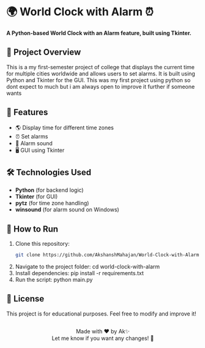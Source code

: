 # 🌍 World Clock with Alarm ⏰  

**A Python-based World Clock with an Alarm feature, built using Tkinter.**  

## 📌 Project Overview  
This is a my first-semester project of college that displays the current time for multiple cities worldwide and allows users to set alarms. It is built using Python and Tkinter for the GUI. 
This was my first project using python so dont expect to much but i am always open to improve it further if someone wants

## 🔧 Features  
- 🌎 Display time for different time zones  
- ⏰ Set alarms  
- 🎵 Alarm sound  
- 🖥️ GUI using Tkinter  

## 🛠️ Technologies Used  
- **Python** (for backend logic)  
- **Tkinter** (for GUI)  
- **pytz** (for time zone handling)  
- **winsound** (for alarm sound on Windows)  

## 🚀 How to Run  
1. Clone this repository:  
   ```sh
   git clone https://github.com/AkshanshMahajan/World-Clock-with-Alarm
2. Navigate to the project folder:
   cd world-clock-with-alarm
3. Install dependencies:
   pip install -r requirements.txt
4. Run the script:
   python main.py


## 📜 License
This project is for educational purposes. Feel free to modify and improve it!
##
<div align="center">
Made with ❤️ by Ak✨<br>
Let me know if you want any changes! 🚀
</div>

